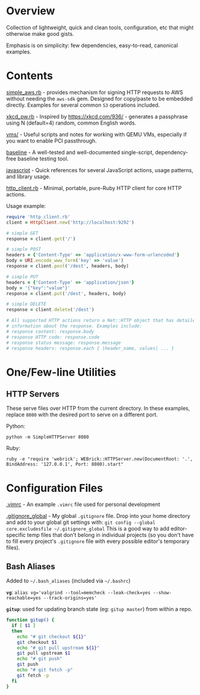 # Overview

Collection of lightweight, quick and clean tools, configuration, etc that
might otherwise make good gists.

Emphasis is on simplicity: few dependencies, easy-to-read, canonical
examples.

# Contents

[simple_aws.rb](./simple_aws.rb) - provides mechanism for signing HTTP requests
to AWS without needing the `aws-sdk` gem. Designed for copy/paste to be
embedded directly. Examples for several common `S3` operations included.

[xkcd_pw.rb](./xkcd_pw.rb) - Inspired by https://xkcd.com/936/ - generates a
passphrase using N (default=4) random, common English words.

[vms/](./vms/) - Useful scripts and notes for working with QEMU VMs,
especially if you want to enable PCI passthrough.

[baseline](./baseline/) - A well-tested and well-documented single-script,
dependency-free baseline testing tool.

[javascript](./javascript/) - Quick references for several JavaScript actions,
usage patterns, and library usage.

[http_client.rb](./http_client.rb) - Minimal, portable, pure-Ruby HTTP client
for core HTTP actions.

Usage example:
```ruby
require 'http_client.rb'
client = HttpClient.new('http://localhost:9292')

# simple GET
response = client.get('/')

# simple POST
headers = {'Content-Type' => 'application/x-www-form-urlencoded'}
body = URI.encode_www_form('key' => 'value')
response = client.post('/dest', headers, body)

# simple PUT
headers = {'Content-Type' => 'application/json'}
body = '{"key":"value"}'
response = client.put('/dest', headers, body)

# simple DELETE
response = client.delete('/dest')

# All supported HTTP actions return a Net::HTTP object that has detailed
# information about the response. Examples include:
# response content: response.body
# response HTTP code: response.code
# response status message: response.message
# response headers: response.each { |header_name, values| ... }
```

# One/Few-line Utilities

## HTTP Servers

These serve files over HTTP from the current directory. In these examples,
replace `8080` with the desired port to serve on a different port.

Python:
```
python -m SimpleHTTPServer 8080
```

Ruby:
```
ruby -e "require 'webrick'; WEBrick::HTTPServer.new(DocumentRoot: '.', BindAddress: '127.0.0.1', Port: 8080).start"
```

# Configuration Files

[.vimrc](./.vimrc) - An example `.vimrc` file used for personal development

[.gitignore_global](./.gitignore_global) - My global `.gitignore` file. Drop
into your home directory and add to your global git settings with:
`git config --global core.excludesfile ~/.gitignore_global`
This is a good way to add editor-specific temp files that don't belong in
individual projects (so you don't have to fill every project's `.gitignore`
file with every possible editor's temporary files).

## Bash Aliases

Added to `~/.bash_aliases` (included via `~/.bashrc`)

**`vg`**: `alias vg='valgrind --tool=memcheck --leak-check=yes --show-reachable=yes --track-origins=yes'`

**`gitup`**: used for updating branch state (eg: `gitup master`) from within a repo.

```bash
function gitup() {
  if [ $1 ]
  then
    echo "# git checkout ${1}"
    git checkout $1
    echo "# git pull upstream ${1}"
    git pull upstream $1
    echo "# git push"
    git push
    echo "# git fetch -p"
    git fetch -p
  fi
}
```
